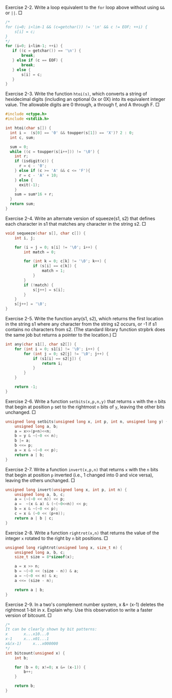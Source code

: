 Exercise 2-2. Write a loop equivalent to the ``for`` loop above without using ``&&`` or ``||``. &#9633;
```c
/*
for (i=0; i<lim-1 && (c=getchar()) != '\n' && c != EOF; ++i) {
    s[i] = c;
}
*/
for (i=0; i<lim-1; ++i) {
   if ((c = getchar()) == '\n') {
       break;
   } else if (c == EOF) {
       break;
   } else {
       s[i] = c;
   }
}
```

Exercise 2-3. Write the function ``htoi(s)``, which converts a string of hexidecimal digits (including an optional 0x or 0X) into its equivalent integer value. The allowable digits are 0 through, a through f, and A through F. &#9633;
```c
#include <ctype.h>
#include <stdlib.h>

int htoi(char s[]) {
  int i =  (s[0] == '0' && toupper(s[1]) == 'X')? 2 : 0;
  int c, sum;

  sum = 0;
  while ((c = toupper(s[i++])) != '\0') {
    int r;
    if (isdigit(c)) {
      r = c - '0';
    } else if (c >= 'A' && c <= 'F'){
      r = c - 'A' + 10;
    } else {
      exit(-1);
    }
    sum = sum*16 + r;
  }
  return sum;
}
```

Exercise 2-4. Write an alternate version of squeeze(s1, s2) that defines each character in s1 that matches any character in the string s2. &#9633;
```c
void sequeeze(char s[], char c[]) {
    int i, j;

    for (i = j = 0; s[i] != '\0'; i++) {
        int match = 0;

        for (int k = 0; c[k] != '\0'; k++) {
            if (s[i] == c[k]) {
                match = 1;
            }
        }
        if (!match) {
            s[j++] = s[i];
        }
    }
    s[j++] = '\0';
}
```

Exercise 2-5. Write the function any(s1, s2), which returns the first location in the string s1 where any character from the string s2 occurs, or -1 if s1 contains no characters from s2. (The standard library function strpbrk does the same job but returns a pointer to the location.) &#9633;
```c
int any(char s1[], char s2[]) {
    for (int i = 0; s1[i] != '\0'; i++) {
        for (int j = 0; s2[j] != '\0'; j++) {
            if (s1[i] == s2[j]) {
                return i;
            }
        }
    }

    return -1;
}
```

Exercise 2-6. Write a function ``setbits(x,p,n,y)`` that returns ``x`` with the ``n`` bits that begin at position ``p`` set to the rightmost ``n`` bits of ``y``, leaving the other bits unchanged. &#9633;
```c
unsigned long setbits(unsigned long x, int p, int n, unsigned long y) {
    unsigned long a, b;
    a = x>>(p+n)<<n;
    b = y & ~(~0 << n);
    b |= a;
    b <<= p;
    a = x & ~(~0 << p);
    return a | b;
}
```

Exercise 2-7. Write a function ``invert(x,p,n)`` that returns ``x`` with the ``n`` bits that begin at position ``p`` inverted (i.e., 1 changed into 0 and vice versa), leaving the others unchanged. &#9633;
```c
unsigned long invert(unsigned long x, int p, int n) {
    unsigned long a, b, c;
    a = (~(~0 << n)) << p;       
    a =  ~(x & a) & (~(~0<<n)) << p;
    b = x & ~(~0 << p);          
    c = x & (~0 << (p+n));       
    return a | b | c;
}
```

Exercise 2-8. Write a function ``rightrot(x,n)`` that returns the value of the integer ``x`` rotated to the right by ``n`` bit positions. &#9633;
```c
unsigned long rightrot(unsigned long x, size_t n) {
    unsigned long a, b, c;
    size_t size = 8*sizeof(x);

    a = x >> n;
    b = ~(~0 << (size - n)) & a;
    a = ~(~0 << n) & x;
    a <<= (size - n); 

    return a | b;
}
```

Exercise 2-9. In a two's complement number system, x &= (x-1) deletes the rightmost 1-bit in x. Explain why. Use this observation to write a faster version of bitcount. &#9633;
```c
/*
It can be clearly shown by bit patterns:
x		x...x10...0
x-1		x...x01...1
x&(x-1)		x...x000000
*/
int bitcount(unsigned x) {
    int b;

    for (b = 0; x!=0; x &= (x-1)) {
    	b++;
    }

    return b;
}
```